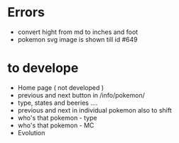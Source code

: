 # Errors

-   convert hight from md to inches and foot
-   pokemon svg image is shown till id #649

# to develope

-   Home page ( not developed )
-   previous and next button in /info/pokemon/
-   type, states and beeries ....
-   previous and next in individual pokemon also to shift
-   who's that pokemon - type
-   who's that pokemon - MC
-   Evolution
